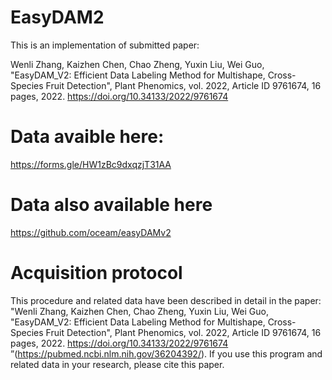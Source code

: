 # EasyDAM2
This is an implementation of submitted paper:

Wenli Zhang, Kaizhen Chen, Chao Zheng, Yuxin Liu, Wei Guo, "EasyDAM_V2: Efficient Data Labeling Method for Multishape, Cross-Species Fruit Detection", Plant Phenomics, vol. 2022, Article ID 9761674, 16 pages, 2022. https://doi.org/10.34133/2022/9761674

# Data avaible here:
https://forms.gle/HW1zBc9dxqzjT31AA

# Data also available here
https://github.com/oceam/easyDAMv2

# Acquisition protocol
This procedure and related data have been described in detail in the paper: "Wenli Zhang, Kaizhen Chen, Chao Zheng, Yuxin Liu, Wei Guo, "EasyDAM_V2: Efficient Data Labeling Method for Multishape, Cross-Species Fruit Detection", Plant Phenomics, vol. 2022, Article ID 9761674, 16 pages, 2022. https://doi.org/10.34133/2022/9761674 ”(https://pubmed.ncbi.nlm.nih.gov/36204392/). If you use this program and related data in your research, please cite this paper.
